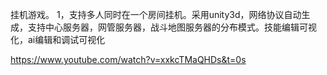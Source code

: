 挂机游戏。
1，支持多人同时在一个房间挂机。采用unity3d，网络协议自动生成，支持中心服务器，网管服务器，战斗地图服务器的分布模式。技能编辑可视化，ai编辑和调试可视化


https://www.youtube.com/watch?v=xxkcTMaQHDs&t=0s
